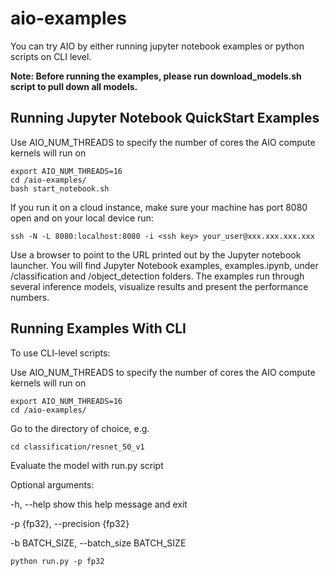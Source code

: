 # aio-examples

You can try AIO by either running jupyter notebook examples or python scripts on CLI level. 

**Note: Before running the examples, please run download_models.sh script to pull down all models.**

## Running Jupyter Notebook QuickStart Examples

Use AIO_NUM_THREADS to specify the number of cores the AIO compute kernels will run on
```
export AIO_NUM_THREADS=16
cd /aio-examples/
bash start_notebook.sh
```

If you run it on a cloud instance, make sure your machine has port 8080 open and on your local device run:
```
ssh -N -L 8080:localhost:8080 -i <ssh key> your_user@xxx.xxx.xxx.xxx
```

Use a browser to point to the URL printed out by the Jupyter notebook launcher. You will find 
Jupyter Notebook examples, examples.ipynb, under /classification and /object_detection folders.
The examples run through several inference models, visualize results and present the performance
numbers.

## Running Examples With CLI
To use CLI-level scripts:

Use AIO_NUM_THREADS to specify the number of cores the AIO compute kernels will run on
```
export AIO_NUM_THREADS=16
cd /aio-examples/
```

Go to the directory of choice, e.g.
```
cd classification/resnet_50_v1
```
Evaluate the model with run.py script

Optional arguments:

  -h, --help            show this help message and exit
  
  -p {fp32}, --precision {fp32}
                        
  -b BATCH_SIZE, --batch_size BATCH_SIZE

```
python run.py -p fp32
```
